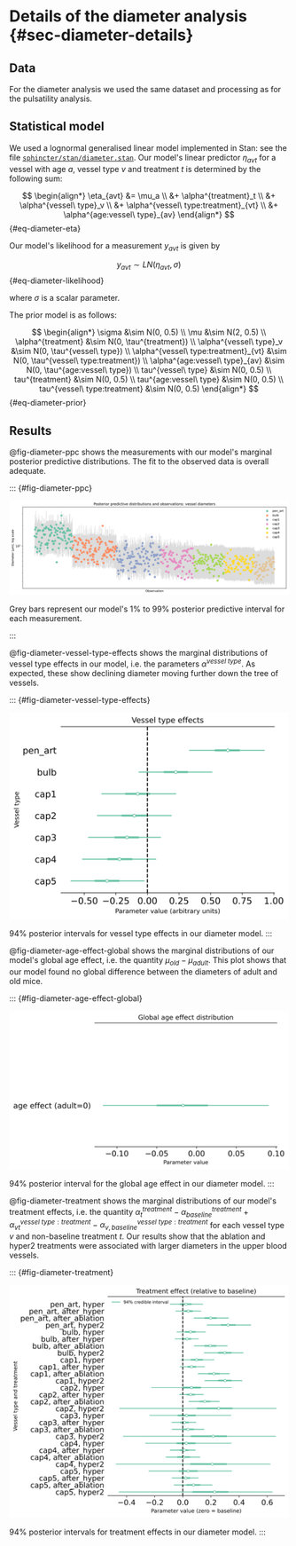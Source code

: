 # Details of the diameter analysis {#sec-diameter-details}

## Data

For the diameter analysis we used the same dataset and processing as for the pulsatility analysis.

## Statistical model

We used a lognormal generalised linear model implemented in Stan: see the file [`sphincter/stan/diameter.stan`](https://github.com/teddygroves/sphincter/blob/main/sphincter/stan/diameter.stan). Our model's linear predictor $\eta_{avt}$ for a vessel with age $a$, vessel type $v$ and treatment $t$ is determined by the following sum:

$$
\begin{align*}
\eta_{avt} &= \mu_a \\
           &+ \alpha^{treatment}_t \\
           &+ \alpha^{vessel\ type}_v \\
           &+ \alpha^{vessel\ type:treatment}_{vt} \\
           &+ \alpha^{age:vessel\ type}_{av}
\end{align*}
$$ {#eq-diameter-eta}

Our model's likelihood for a measurement $y_{avt}$ is given by

$$
y_{avt} \sim LN(\eta_{avt}, \sigma)
$$ {#eq-diameter-likelihood}

where $\sigma$ is a scalar parameter.

The prior model is as follows:

$$
\begin{align*}
  \sigma &\sim N(0, 0.5) \\
  \mu &\sim N(2, 0.5) \\
  \alpha^{treatment} &\sim N(0, \tau^{treatment}) \\
  \alpha^{vessel\ type}_v &\sim N(0, \tau^{vessel\ type}) \\
  \alpha^{vessel\ type:treatment}_{vt} &\sim N(0, \tau^{vessel\ type:treatment}) \\
  \alpha^{age:vessel\ type}_{av} &\sim N(0, \tau^{age:vessel\ type}) \\
  tau^{vessel\ type} &\sim N(0, 0.5) \\
  tau^{treatment} &\sim N(0, 0.5) \\
  tau^{age:vessel\ type} &\sim N(0, 0.5) \\
  tau^{vessel\ type:treatment} &\sim N(0, 0.5)
\end{align*}
$$ {#eq-diameter-prior}

## Results

@fig-diameter-ppc shows the measurements with our model's marginal posterior predictive distributions. The fit to the observed data is overall adequate.

::: {#fig-diameter-ppc}

![](../plots/diameter-ppc.svg)

Grey bars represent our model's 1% to 99% posterior predictive interval for each measurement.

:::

@fig-diameter-vessel-type-effects shows the marginal distributions of vessel type effects in our model, i.e. the parameters $\alpha^{vessel\ type}$. As expected, these show declining diameter moving further down the tree of vessels. 

::: {#fig-diameter-vessel-type-effects}

![](../plots/diameter-vessel-type-effects.svg)

94% posterior intervals for vessel type effects in our diameter model.
:::


@fig-diameter-age-effect-global shows the marginal distributions of our model's global age effect, i.e. the quantity $\mu_{old}-\mu_{adult}$. This plot shows that our model found no global difference between the diameters of adult and old mice.

::: {#fig-diameter-age-effect-global}

![](../plots/diameter-age-effect-global.svg)

94% posterior interval for the global age effect in our diameter model.
:::

@fig-diameter-treatment shows the marginal distributions of our model's treatment effects, i.e. the quantity $\alpha^{treatment}_{t}-\alpha^{treatment}_{baseline} + \alpha^{vessel\ type:treatment}_{vt}-\alpha^{vessel\ type:treatment}_{v,baseline}$ for each vessel type $v$ and non-baseline treatment $t$. Our results show that the ablation and hyper2 treatments were associated with larger diameters in the upper blood vessels.

::: {#fig-diameter-treatment}

![](../plots/diameter-treatment.svg)

94% posterior intervals for treatment effects in our diameter model.
:::
